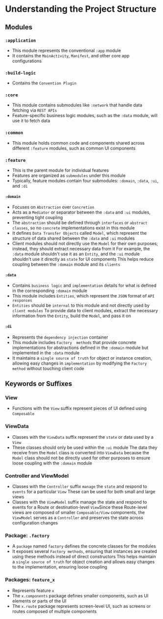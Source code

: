 # Understanding the Project Structure

## Modules

### `:application`
- This module represents the conventional `:app` module
- It contains the `MainActivity`, `Manifest`, and other core app configurations
### `:build-logic`
- Contains the `Convention Plugin`
### `:core`
- This module contains submodules like `:network` that handle data fetching via `REST APIs`
- Feature-specific business logic modules, such as the `:data` module, will use it to fetch data

### `:common`
- This module holds common code and components shared across different `:feature` modules, such as common UI components

### `:feature`
- This is the parent module for individual features
- Features are organized as `submodules` under this module
- Typically, feature modules contain four submodules: `:domain`, `:data`, `:ui`, and `:di`

#### `:domain`
- Focuses on `Abstraction` over `Concretion`
- Acts as a `Mediator` or separator between the `:data` and `:ui` modules, preventing tight coupling
- The `abstraction` should be defined through `interfaces` or `abstract classes`, so no `concrete` implementations exist in this module
- It defines `Data Transfer Objects`  called `Model`, which represent the structure of data shared between the `:data` and `:ui` modules
- Client modules should not directly use the `Model` for their own purposes; instead, they should extract necessary data from it For example, the `:data` module shouldn't use it as an `Entity`, and the `:ui` module shouldn't use it directly as `state` for UI components This helps reduce coupling between the `:domain` module and its `clients`

#### `:data`
- Contains `business logic` and `implementation` details for what is defined in the corresponding `:domain` module
- This module includes `Entities`, which represent the `JSON` format of `API responses`
- `Entities` should be `internal` to this module and not directly used by `client modules` To provide data to client modules, extract the necessary information from the `Entity`, build the `Model`, and pass it on

#### `:di`
- Represents the `dependency injection` container
- This module includes `Factory  methods` that provide concrete implementations for abstractions defined in the `:domain` module but implemented in the `:data` module
- It maintains a `single source of truth` for object or instance creation, allowing easy changes in `implementation` by modifying the `Factory method` without touching client code

## Keywords or Suffixes

### View
- Functions with the `View` suffix represent pieces of UI defined using `Composable`

### ViewData
- Classes with the `ViewData` suffix represent the `state` or data used by a `View`
- These classes should only be used within the `:ui` module The data they receive from the `Model` class is converted into `ViewData` because the `Model` class should not be directly used for other purposes to ensure loose coupling with the `:domain` module

### Controller and ViewModel
- Classes with the `Controller` suffix `manage` the `state` and respond to `events` for a particular `View` These can be used for both small and large views
- Classes with the `ViewModel` suffix manage the state and respond to events for a Route or destination-level `View`Since these Route-level views are composed of smaller `Composable/View` components, the `ViewModel` serves as a `Controller` and preserves the state across configuration changes

### Package: `.factory`
- A `package` named `factory` defines the concrete classes for the modules
- It exposes several `Factory methods`, ensuring that instances are created using these methods instead of direct constructors This helps maintain a `single source of truth` for object creation and allows easy changes to the implementation, ensuring loose coupling

### Packages: `feature_x`
- Represents feature `x`
- The `x.components` package defines smaller components, such as UI elements or parts of the UI
- The `x.route` package represents screen-level UI, such as screens or routes composed of multiple components
